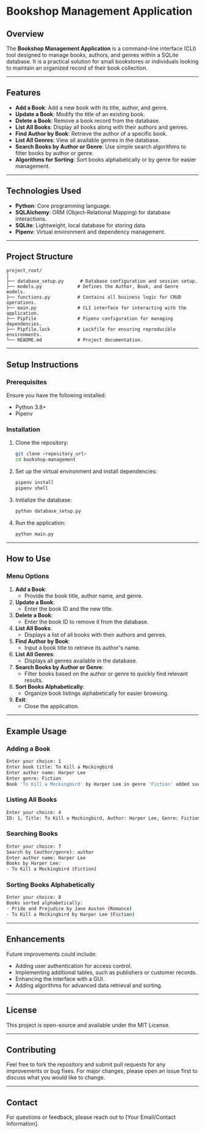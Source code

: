 # Bookshop Management Application

## Overview
The **Bookshop Management Application** is a command-line interface (CLI) tool designed to manage books, authors, and genres within a SQLite database. It is a practical solution for small bookstores or individuals looking to maintain an organized record of their book collection.

---

## Features
- **Add a Book**: Add a new book with its title, author, and genre.
- **Update a Book**: Modify the title of an existing book.
- **Delete a Book**: Remove a book record from the database.
- **List All Books**: Display all books along with their authors and genres.
- **Find Author by Book**: Retrieve the author of a specific book.
- **List All Genres**: View all available genres in the database.
- **Search Books by Author or Genre**: Use simple search algorithms to filter books by author or genre.
- **Algorithms for Sorting**: Sort books alphabetically or by genre for easier management.

---

## Technologies Used
- **Python**: Core programming language.
- **SQLAlchemy**: ORM (Object-Relational Mapping) for database interactions.
- **SQLite**: Lightweight, local database for storing data.
- **Pipenv**: Virtual environment and dependency management.

---

## Project Structure
```
project_root/
│
├── database_setup.py      # Database configuration and session setup.
├── models.py             # Defines the Author, Book, and Genre models.
├── functions.py          # Contains all business logic for CRUD operations.
├── main.py               # CLI interface for interacting with the application.
├── Pipfile               # Pipenv configuration for managing dependencies.
├── Pipfile.lock          # Lockfile for ensuring reproducible environments.
└── README.md             # Project documentation.
```

---

## Setup Instructions

### Prerequisites
Ensure you have the following installed:
- Python 3.8+
- Pipenv

### Installation
1. Clone the repository:
   ```bash
   git clone <repository_url>
   cd bookshop-management
   ```

2. Set up the virtual environment and install dependencies:
   ```bash
   pipenv install
   pipenv shell
   ```

3. Initialize the database:
   ```bash
   python database_setup.py
   ```

4. Run the application:
   ```bash
   python main.py
   ```

---

## How to Use

### Menu Options
1. **Add a Book**:
   - Provide the book title, author name, and genre.
2. **Update a Book**:
   - Enter the book ID and the new title.
3. **Delete a Book**:
   - Enter the book ID to remove it from the database.
4. **List All Books**:
   - Displays a list of all books with their authors and genres.
5. **Find Author by Book**:
   - Input a book title to retrieve its author's name.
6. **List All Genres**:
   - Displays all genres available in the database.
7. **Search Books by Author or Genre**:
   - Filter books based on the author or genre to quickly find relevant results.
8. **Sort Books Alphabetically**:
   - Organize book listings alphabetically for easier browsing.
9. **Exit**:
   - Close the application.

---

## Example Usage
### Adding a Book
```bash
Enter your choice: 1
Enter book title: To Kill a Mockingbird
Enter author name: Harper Lee
Enter genre: Fiction
Book 'To Kill a Mockingbird' by Harper Lee in genre 'Fiction' added successfully.
```

### Listing All Books
```bash
Enter your choice: 4
ID: 1, Title: To Kill a Mockingbird, Author: Harper Lee, Genre: Fiction
```

### Searching Books
```bash
Enter your choice: 7
Search by (author/genre): author
Enter author name: Harper Lee
Books by Harper Lee:
- To Kill a Mockingbird (Fiction)
```

### Sorting Books Alphabetically
```bash
Enter your choice: 8
Books sorted alphabetically:
- Pride and Prejudice by Jane Austen (Romance)
- To Kill a Mockingbird by Harper Lee (Fiction)
```

---

## Enhancements
Future improvements could include:
- Adding user authentication for access control.
- Implementing additional tables, such as publishers or customer records.
- Enhancing the interface with a GUI.
- Adding algorithms for advanced data retrieval and sorting.

---

## License
This project is open-source and available under the MIT License.

---

## Contributing
Feel free to fork the repository and submit pull requests for any improvements or bug fixes. For major changes, please open an issue first to discuss what you would like to change.

---

## Contact
For questions or feedback, please reach out to [Your Email/Contact Information].

